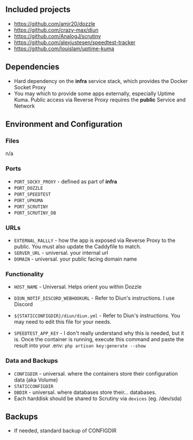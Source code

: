 ## Included projects

- https://github.com/amir20/dozzle
- https://github.com/crazy-max/diun
- https://github.com/AnalogJ/scrutiny
- https://github.com/alexjustesen/speedtest-tracker
- https://github.com/louislam/uptime-kuma

## Dependencies

- Hard dependency on the **infra** service stack, which provides the Docker Socket Proxy
- You may which to provide some apps externally, especially Uptime Kuma. Public access via Reverse Proxy requires the **public** Service and Network

## Environment and Configuration

### Files
n/a

### Ports

- `PORT_SOCKY_PROXY` - defined as part of **infra**
- `PORT_DOZZLE`
- `PORT_SPEEDTEST`
- `PORT_UPKUMA`
- `PORT_SCRUTINY`
- `PORT_SCRUTINY_DB`

### URLs
- `EXTERNAL_RALLLY` - how the app is exposed via Reverse Proxy to the public. You must also update the Caddyfile to match.
- `SERVER_URL` - universal. your internal url
- `DOMAIN` - universal. your public facing domain name

### Functionality
- `HOST_NAME` - Universal. Helps orient you within Dozzle

- `DIUN_NOTIF_DISCORD_WEBHOOKURL` - Refer to Diun's instructions. I use Discord
- `${STATICCONFIGDIR}/diun/diun.yml` - Refer to Diun's instructions. You may need to edit this file for your needs.

- `SPEEDTEST_APP_KEY` - I don't really understand why this is needed, but it is. Once the container is running, execute this command and paste the result into your .env: `php artisan key:generate --show`



### Data and Backups
- `CONFIGDIR` - universal. where the containers store their configuration data (aka Volume)
- `STATICCONFIGDIR`
- `DBDIR` - universal. where databases store their... databases. 
- Each harddisk should be shared to Scrutiny via `devices` (eg. /dev/sda)


## Backups
- If needed, standard backup of CONFIGDIR